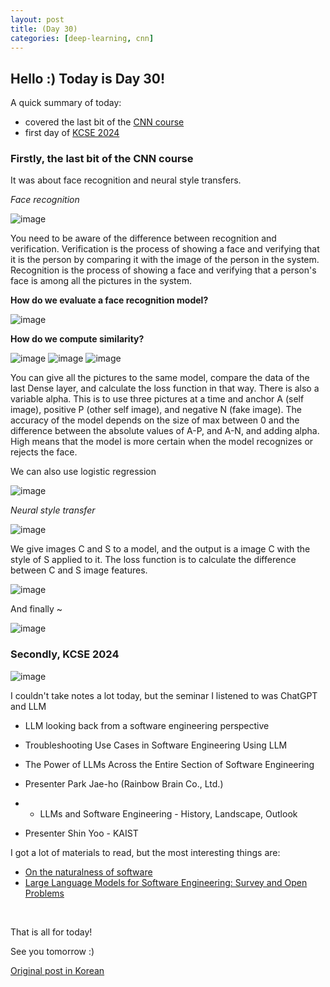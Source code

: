 ```yaml
---
layout: post
title: (Day 30) 
categories: [deep-learning, cnn]
---
```


## Hello :) Today is Day 30!
A quick summary of today:
* covered the last bit of the [CNN course](https://www.coursera.org/learn/convolutional-neural-networks/home/week/4)
* first day of [KCSE 2024](http://sigsoft.or.kr/kcse2024/)

### Firstly, the last bit of the CNN course

It was about face recognition and neural style transfers.

_Face recognition_

![image](https://github.com/ivanstudyblog/ivanstudyblog.github.io/assets/167014511/41999682-7d92-4ae5-9acc-9d9d835c2e48)

You need to be aware of the difference between recognition and verification.
Verification is the process of showing a face and verifying that it is the person by comparing it with the image of the person in the system.
Recognition is the process of showing a face and verifying that a person's face is among all the pictures in the system.

**How do we evaluate a face recognition model?**

![image](https://github.com/ivanstudyblog/ivanstudyblog.github.io/assets/167014511/efc3369d-8ac1-405d-9317-923b220dfd17)

**How do we compute similarity?**

![image](https://github.com/ivanstudyblog/ivanstudyblog.github.io/assets/167014511/56490cfb-bc6a-4669-af7f-9b4a2a0b6597)
![image](https://github.com/ivanstudyblog/ivanstudyblog.github.io/assets/167014511/4f119864-6118-4b57-9385-6ff47e05c0b7)
![image](https://github.com/ivanstudyblog/ivanstudyblog.github.io/assets/167014511/6fba6ad6-ec65-4733-a8e6-10aef7a14517)

You can give all the pictures to the same model, compare the data of the last Dense layer, and calculate the loss function in that way.
There is also a variable alpha. This is to use three pictures at a time and anchor A (self image), positive P (other self image), and negative N (fake image). The accuracy of the model depends on the size of max between 0 and the difference between the absolute values of A-P, and A-N, and adding alpha. High means that the model is more certain when the model recognizes or rejects the face.

We can also use logistic regression

![image](https://github.com/ivanstudyblog/ivanstudyblog.github.io/assets/167014511/8edd2c21-e2f8-4929-8481-ba8b5a36b236)

_Neural style transfer_

![image](https://github.com/ivanstudyblog/ivanstudyblog.github.io/assets/167014511/c8af9d88-bc28-446e-9e7b-43d0ac5d830a)

We give images C and S to a model, and the output is a image C with the style of S applied to it.
The loss function is to calculate the difference between C and S image features.

![image](https://github.com/ivanstudyblog/ivanstudyblog.github.io/assets/167014511/c8142091-3a48-4344-8703-773857ab638e)

And finally ~

![image](https://github.com/ivanstudyblog/ivanstudyblog.github.io/assets/167014511/3ce6ea08-fa1b-48b4-afdf-b787195948fe)

### Secondly, KCSE 2024

![image](https://github.com/ivanstudyblog/ivanstudyblog.github.io/assets/167014511/d1df2ad8-e96d-45bd-90c7-f55c7f497468)

I couldn't take notes a lot today, but the seminar I listened to was
ChatGPT and LLM
- LLM looking back from a software engineering perspective
- Troubleshooting Use Cases in Software Engineering Using LLM
- The Power of LLMs Across the Entire Section of Software Engineering
- Presenter Park Jae-ho (Rainbow Brain Co., Ltd.)

- - LLMs and Software Engineering - History, Landscape, Outlook
- Presenter Shin Yoo - KAIST

I got a lot of materials to read, but the most interesting things are:
* [On the naturalness of software](https://people.inf.ethz.ch/suz/publications/natural.pdf)
* [Large Language Models for Software Engineering: Survey and Open Problems](https://arxiv.org/abs/2310.03533)

<br/>

That is all for today!

See you tomorrow :)

[Original post in Korean](https://50daysml.blogspot.com/2024/01/day-30-day-1-face-recognition-neural.html)

